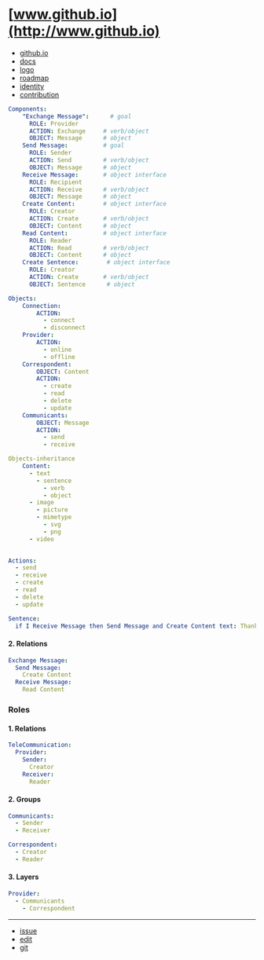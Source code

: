 # [www.github.io](http://www.github.io)

+ [github.io](http://www.github.io)
+ [docs](http://docs.github.io)
+ [logo](http://logo.github.io)
+ [roadmap](http://roadmap.github.io)
+ [identity](http://identity.github.io)
+ [contribution](http://contribution.softreck.dev)




```yaml
Components:  
    "Exchange Message":      # goal
      ROLE: Provider
      ACTION: Exchange     # verb/object
      OBJECT: Message      # object  
    Send Message:          # goal
      ROLE: Sender
      ACTION: Send         # verb/object
      OBJECT: Message      # object
    Receive Message:       # object interface
      ROLE: Recipient
      ACTION: Receive      # verb/object
      OBJECT: Message      # object
    Create Content:        # object interface
      ROLE: Creator
      ACTION: Create       # verb/object
      OBJECT: Content      # object
    Read Content:          # object interface
      ROLE: Reader
      ACTION: Read         # verb/object
      OBJECT: Content      # object
    Create Sentence:        # object interface
      ROLE: Creator
      ACTION: Create       # verb/object
      OBJECT: Sentence      # object

Objects:
    Connection:  
        ACTION:
          - connect
          - disconnect        
    Provider:  
        ACTION:
          - online
          - offline        
    Correspondent:
        OBJECT: Content
        ACTION:
          - create
          - read
          - delete
          - update
    Communicants:
        OBJECT: Message
        ACTION:
          - send
          - receive

Objects-inheritance
    Content:
      - text
        - sentence
          - verb
          - object
      - image
        - picture
        - mimetype
          - svg
          - png
      - video

    
Actions:
  - send
  - receive
  - create
  - read
  - delete
  - update

Sentence:
  if I Receive Message then Send Message and Create Content text: Thank You
```


#### 2. Relations

```yml
Exchange Message:  
  Send Message:
    Create Content
  Receive Message:
    Read Content
```



### Roles

#### 1. Relations

```yml
TeleCommunication:
  Provider:
    Sender:
      Creator
    Receiver:
      Reader
```


#### 2. Groups

```yml
Communicants:
  - Sender
  - Receiver

Correspondent:
  - Creator
  - Reader
```


#### 3. Layers


```yml
Provider:
  - Communicants
    - Correspondent
```







---

+ [issue](https://github.com/multiobjects/www/issues/new)
+ [edit](https://github.com/multiobjects/www/edit/main/README.md)
+ [git](https://github.com/multiobjects/)
